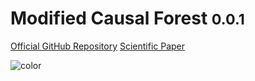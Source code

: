 <!-- _coverpage.md -->


# **M**odified **C**ausal **F**orest  <small>0.0.1</small>




[Official GitHub Repository](https://github.com/MCFpy/mcf)
[Scientific Paper](https://arxiv.org/abs/1812.09487)

![color](#f0f0f0)
